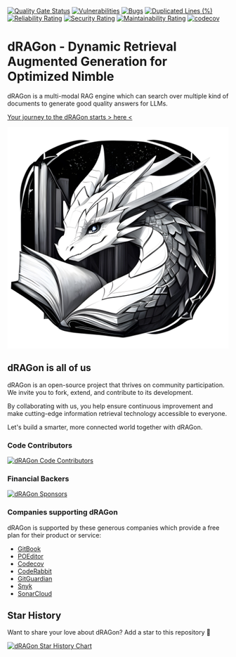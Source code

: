 [![Quality Gate Status](https://sonarcloud.io/api/project_badges/measure?project=dRAGon-Okinawa_dRAGon&metric=alert_status)](https://sonarcloud.io/summary/new_code?id=dRAGon-Okinawa_dRAGon)
[![Vulnerabilities](https://sonarcloud.io/api/project_badges/measure?project=dRAGon-Okinawa_dRAGon&metric=vulnerabilities)](https://sonarcloud.io/summary/new_code?id=dRAGon-Okinawa_dRAGon)
[![Bugs](https://sonarcloud.io/api/project_badges/measure?project=dRAGon-Okinawa_dRAGon&metric=bugs)](https://sonarcloud.io/summary/new_code?id=dRAGon-Okinawa_dRAGon)
[![Duplicated Lines (%)](https://sonarcloud.io/api/project_badges/measure?project=dRAGon-Okinawa_dRAGon&metric=duplicated_lines_density)](https://sonarcloud.io/summary/new_code?id=dRAGon-Okinawa_dRAGon)
[![Reliability Rating](https://sonarcloud.io/api/project_badges/measure?project=dRAGon-Okinawa_dRAGon&metric=reliability_rating)](https://sonarcloud.io/summary/new_code?id=dRAGon-Okinawa_dRAGon)
[![Security Rating](https://sonarcloud.io/api/project_badges/measure?project=dRAGon-Okinawa_dRAGon&metric=security_rating)](https://sonarcloud.io/summary/new_code?id=dRAGon-Okinawa_dRAGon)
[![Maintainability Rating](https://sonarcloud.io/api/project_badges/measure?project=dRAGon-Okinawa_dRAGon&metric=sqale_rating)](https://sonarcloud.io/summary/new_code?id=dRAGon-Okinawa_dRAGon)
[![codecov](https://codecov.io/gh/dRAGon-Okinawa/dRAGon/graph/badge.svg?token=VTTK5JXXTU)](https://codecov.io/gh/dRAGon-Okinawa/dRAGon)

# dRAGon - Dynamic Retrieval Augmented Generation for Optimized Nimble
dRAGon is a multi-modal RAG engine which can search over multiple kind of documents to generate good quality answers for LLMs.

[Your journey to the dRAGon starts &gt; here &lt;](https://docs.dragon.okinawa)

![dRAGon](https://raw.githubusercontent.com/dragon-okinawa/dragon/main/static/img/dragon_okinawa.jpg)

## dRAGon is all of us
dRAGon is an open-source project that thrives on community participation. We invite you to fork, extend, and contribute to its development.

By collaborating with us, you help ensure continuous improvement and make cutting-edge information retrieval technology accessible to everyone.

Let's build a smarter, more connected world together with dRAGon.

### Code Contributors
[![dRAGon Code Contributors](https://opencollective.com/dragon-okinawa/contributors.svg?width=600)](https://github.com/dRAGon-Okinawa/dRAGon/graphs/contributors)

### Financial Backers
[![dRAGon Sponsors](https://opencollective.com/dragon-okinawa/backers.svg?width=600)](http://opencollective.com/dragon-okinawa)

### Companies supporting dRAGon
dRAGon is supported by these generous companies which provide a free plan for their product or service:

* [GitBook](https://www.gitbook.com)
* [POEditor](https://poeditor.com)
* [Codecov](https://codecov.io)
* [CodeRabbit](https://coderabbit.ai)
* [GitGuardian](https://www.gitguardian.com)
* [Snyk](https://snyk.io)
* [SonarCloud](https://sonarcloud.io)

## Star History
Want to share your love about dRAGon? Add a star to this repository 🌟

[![dRAGon Star History Chart](https://api.star-history.com/svg?repos=dragon-okinawa/dragon&type=Date)](https://star-history.com/#dragon-okinawa/dragon&Date)